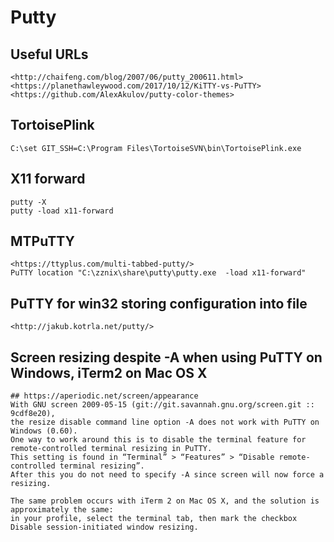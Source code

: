 Putty
=====

## Useful URLs

	<http://chaifeng.com/blog/2007/06/putty_200611.html>
	<https://planethawleywood.com/2017/10/12/KiTTY-vs-PuTTY>
	<https://github.com/AlexAkulov/putty-color-themes>

## TortoisePlink

	C:\set GIT_SSH=C:\Program Files\TortoiseSVN\bin\TortoisePlink.exe

## X11 forward
    
	putty -X
	putty -load x11-forward

## MTPuTTY
    
	<https://ttyplus.com/multi-tabbed-putty/>
	PuTTY location "C:\zznix\share\putty\putty.exe  -load x11-forward"


## PuTTY for win32 storing configuration into file

    <http://jakub.kotrla.net/putty/>

## Screen resizing despite -A when using PuTTY on Windows, iTerm2 on Mac OS X

    ## https://aperiodic.net/screen/appearance
    With GNU screen 2009-05-15 (git://git.savannah.gnu.org/screen.git :: 9cdf8e20), 
    the resize disable command line option -A does not work with PuTTY on Windows (0.60). 
    One way to work around this is to disable the terminal feature for remote-controlled terminal resizing in PuTTY. 
    This setting is found in “Terminal” > “Features” > “Disable remote-controlled terminal resizing”. 
    After this you do not need to specify -A since screen will now force a resizing.

    The same problem occurs with iTerm 2 on Mac OS X, and the solution is approximately the same: 
    in your profile, select the terminal tab, then mark the checkbox Disable session-initiated window resizing.
